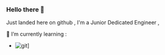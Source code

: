 ### Hello there 👋
Just landed here on github , I'm a Junior Dedicated Engineer ,


🌱 I’m currently learning :
- ![git](https://simpleicons.org/icons/git.svg/GIT-000000?style=for-the-badge&logo=git&logoColor=f05135)]
<!--
![github](https://img.shields.io/badge/GitHub-000000?style=for-the-badge&logo=GitHub&logoColor=white)]
**lo-yuta/lo-yuta** is a ✨ _special_ ✨ repository because its `README.md` (this file) appears on your GitHub profile.
Here are some ideas to get you started:
- 🔭 I’m currently working on ...
- 🌱 I’m currently learning ...
- 👯 I’m looking to collaborate on ...
- 🤔 I’m looking for help with ...
- 💬 Ask me about ...
- 📫 How to reach me: ...
- 😄 Pronouns: ...
- ⚡ Fun fact: ...
-->
